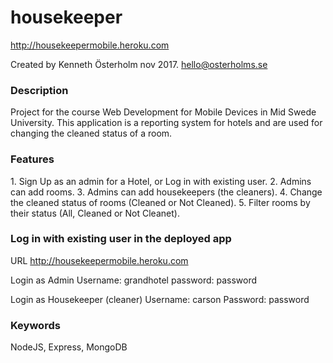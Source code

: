 # housekeeper
http://housekeepermobile.heroku.com

Created by Kenneth Österholm nov 2017.
hello@osterholms.se


<h3>Description</h3>

Project for the course Web Development for Mobile Devices in Mid Swede University.
This application is a reporting system for hotels and are used for changing the cleaned status of a room.


<h3>Features</h3>
1. Sign Up as an admin for a Hotel, or Log in with existing user.
2. Admins can add rooms.
3. Admins can add housekeepers (the cleaners).
4. Change the cleaned status of rooms (Cleaned or Not Cleaned).
5. Filter rooms by their status (All, Cleaned or Not Cleanet).

<h3>Log in with existing user in the deployed app</h3>

URL
http://housekeepermobile.heroku.com

Login as Admin
Username: grandhotel
password: password

Login as Housekeeper (cleaner)
Username: carson
Password: password


<h3>Keywords</h3>

NodeJS, Express, MongoDB
